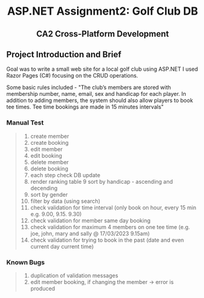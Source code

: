 <h1 align="center">ASP.NET Assignment2: Golf Club DB 

<h2 align="center">CA2 Cross-Platform Development </h2>

## **Project Introduction and Brief**

Goal was to write a small web site for a local golf club using ASP.NET
I used Razor Pages (C#) focusing on the CRUD operations.

Some basic rules included - 
"The club’s members are stored with membership number, name, email, sex and
handicap for each player. In addition to adding members, the system should also allow players to
book tee times. Tee time bookings are made in 15 minutes intervals"


### **Manual Test**

>1.	create member
>2.	create booking
>3.	edit member
>4. edit booking
>5. delete member
>6. delete booking
>7. each step check DB update
>8. render ranking table
>9 sort by handicap - ascending and decending 
>10. sort by gender
>11. filter by data (using search)
>12. check validation for time interval (only book on hour, every 15 min e.g. 9.00, 9.15. 9.30)
>13. check validation for member same day booking
>13. check validation for maximum 4 members on one tee time (e.g. joe, john, mary and sally @ 17/03/2023 9.15am)
>13. check validation for trying to book in the past (date and even current day current time)


### **Known Bugs**

>1.	duplication of validation messages
>2.	edit member booking, if changing the member -> error is produced
